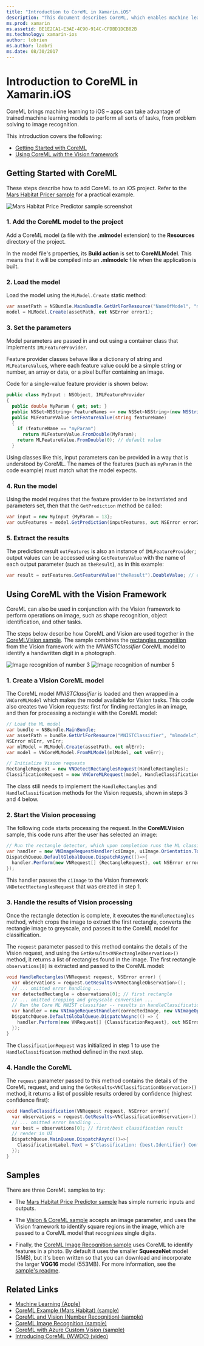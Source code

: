 ```yaml
---
title: "Introduction to CoreML in Xamarin.iOS"
description: "This document describes CoreML, which enables machine learning on iOS. This document discusses how to get started with CoreML and how to use it with the Vision framework."
ms.prod: xamarin
ms.assetid: BE1E2CA1-E3AE-4C90-914C-CFDBD1DCB82B
ms.technology: xamarin-ios
author: lobrien
ms.author: laobri
ms.date: 08/30/2017
---
```


# Introduction to CoreML in Xamarin.iOS

CoreML brings machine learning to iOS – apps can take advantage of
trained machine learning models to perform all sorts of tasks, from
problem solving to image recognition.

This introduction covers the following:

- [Getting Started with CoreML](#coreml)
- [Using CoreML with the Vision framework](#coremlvision)

<a name="coreml" />

## Getting Started with CoreML

These steps describe how to add CoreML to an iOS project. Refer to the [Mars Habitat Pricer sample](https://docs.microsoft.com/samples/xamarin/ios-samples/ios12-marshabitatcoremltimer/) for a practical example.

![Mars Habitat Price Predictor sample screenshot](coreml-images/marspricer-heading.png)

### 1. Add the CoreML model to the project

Add a CoreML model (a file with the **.mlmodel** extension) to the **Resources** directory of the project. 

In the model file's properties, its **Build action** is set to **CoreMLModel**. This means that it will be compiled into an **.mlmodelc** file when the application is built.

### 2. Load the model

Load the model using the `MLModel.Create` static method:

```csharp
var assetPath = NSBundle.MainBundle.GetUrlForResource("NameOfModel", "mlmodelc");
model = MLModel.Create(assetPath, out NSError error1);
```

### 3. Set the parameters

Model parameters are passed in and out using a container class that implements
`IMLFeatureProvider`.

Feature provider classes behave like a dictionary of string and `MLFeatureValue`s, where each feature value could be a simple string or number, an array or data, or a pixel buffer containing an image.

Code for a single-value feature provider is shown below:

```csharp
public class MyInput : NSObject, IMLFeatureProvider
{
  public double MyParam { get; set; }
  public NSSet<NSString> FeatureNames => new NSSet<NSString>(new NSString("myParam"));
  public MLFeatureValue GetFeatureValue(string featureName)
  {
    if (featureName == "myParam")
      return MLFeatureValue.FromDouble(MyParam);
    return MLFeatureValue.FromDouble(0); // default value
  }
```

Using classes like this, input parameters can be provided in a way that is understood by CoreML. The names of the features (such as `myParam` in the code example) must match what the model expects.

### 4. Run the model

Using the model requires that the feature provider to be instantiated and parameters set, then that the `GetPrediction` method be called:

```csharp
var input = new MyInput {MyParam = 13};
var outFeatures = model.GetPrediction(inputFeatures, out NSError error2);
```

### 5. Extract the results

The prediction result `outFeatures` is also an instance of `IMLFeatureProvider`; output values can be
accessed using `GetFeatureValue` with the name of each output parameter (such as `theResult`), as in this example:

```csharp
var result = outFeatures.GetFeatureValue("theResult").DoubleValue; // eg. 6227020800
```

<a name="coremlvision" />

## Using CoreML with the Vision Framework

CoreML can also be used in conjunction with the Vision framework to perform
operations on image, such as shape recognition, object identification, and other
tasks.

The steps below describe how CoreML and Vision are used together in the
[CoreMLVision sample](https://docs.microsoft.com/samples/xamarin/ios-samples/ios11-coremlvision). The sample combines
the [rectangles recognition](~/ios/platform/introduction-to-ios11/vision.md#rectangles) from the Vision framework with the _MNINSTClassifier_ CoreML model to identify a handwritten digit in a photograph.

![Image recognition of number 3](coreml-images/vision3.png) ![Image recognition of number 5](coreml-images/vision5.png)

### 1. Create a Vision CoreML model

The CoreML model _MNISTClassifier_ is loaded and then wrapped in a `VNCoreMLModel`
which makes the model available for Vision tasks. This code also creates two Vision
requests: first for finding rectangles in an image, and then for processing a rectangle
with the CoreML model:

```csharp
// Load the ML model
var bundle = NSBundle.MainBundle;
var assetPath = bundle.GetUrlForResource("MNISTClassifier", "mlmodelc");
NSError mlErr, vnErr;
var mlModel = MLModel.Create(assetPath, out mlErr);
var model = VNCoreMLModel.FromMLModel(mlModel, out vnErr);

// Initialize Vision requests
RectangleRequest = new VNDetectRectanglesRequest(HandleRectangles);
ClassificationRequest = new VNCoreMLRequest(model, HandleClassification);
```

The class still needs to implement the `HandleRectangles` and `HandleClassification`
methods for the Vision requests, shown in steps 3 and 4 below.

### 2. Start the Vision processing

The following code starts processing the request. In the **CoreMLVision** sample, this
code runs after the user has selected an image:

```csharp
// Run the rectangle detector, which upon completion runs the ML classifier.
var handler = new VNImageRequestHandler(ciImage, uiImage.Orientation.ToCGImagePropertyOrientation(), new VNImageOptions());
DispatchQueue.DefaultGlobalQueue.DispatchAsync(()=>{
  handler.Perform(new VNRequest[] {RectangleRequest}, out NSError error);
});
```

This handler passes the `ciImage` to the Vision framework `VNDetectRectanglesRequest` that was
created in step 1.

### 3. Handle the results of Vision processing

Once the rectangle detection is complete, it executes the `HandleRectangles` method,
which crops the image to extract the first rectangle, converts the rectangle image to greyscale,
and passes it to the CoreML model for classification.

The `request` parameter passed to this method contains the details of the Vision request,
and using the `GetResults<VNRectangleObservation>()` method, it returns a list of rectangles
found in the image. The first rectangle `observations[0]` is extracted and passed to the
CoreML model:

```csharp
void HandleRectangles(VNRequest request, NSError error) {
  var observations = request.GetResults<VNRectangleObservation>();
  // ... omitted error handling ...
  var detectedRectangle = observations[0]; // first rectangle
  // ... omitted cropping and greyscale conversion ...
  // Run the Core ML MNIST classifier -- results in handleClassification method
  var handler = new VNImageRequestHandler(correctedImage, new VNImageOptions());
  DispatchQueue.DefaultGlobalQueue.DispatchAsync(() => {
    handler.Perform(new VNRequest[] {ClassificationRequest}, out NSError err);
  });
}
```

The `ClassificationRequest` was initialized in step 1 to use the `HandleClassification`
method defined in the next step.

### 4. Handle the CoreML

The `request` parameter passed to this method contains the details of the CoreML request,
and using the `GetResults<VNClassificationObservation>()` method, it returns a list of
possible results ordered by confidence (highest confidence first):

```csharp
void HandleClassification(VNRequest request, NSError error){
  var observations = request.GetResults<VNClassificationObservation>();
  // ... omitted error handling ...
  var best = observations[0]; // first/best classification result
  // render in UI
  DispatchQueue.MainQueue.DispatchAsync(()=>{
    ClassificationLabel.Text = $"Classification: {best.Identifier} Confidence: {best.Confidence * 100f:#.00}%";
  });
}
```

## Samples

There are three CoreML samples to try:

- The [Mars Habitat Price Predictor sample](https://docs.microsoft.com/samples/xamarin/ios-samples/ios12-marshabitatcoremltimer/) has simple numeric inputs and outputs.

- The [Vision & CoreML sample](https://docs.microsoft.com/samples/xamarin/ios-samples/ios11-coremlvision) accepts an image parameter, and uses the Vision framework to identify square regions in the image, which are passed to a CoreML model that recognizes single digits.

- Finally, the [CoreML Image Recognition sample](https://docs.microsoft.com/samples/xamarin/ios-samples/ios11-coremlimagerecognition) uses CoreML to identify features in a photo. By default it uses the smaller **SqueezeNet** model (5MB), but it's been written so that you can download and incorporate the larger **VGG16** model (553MB). For more information, see the [sample's readme](https://github.com/xamarin/ios-samples/blob/master/ios11/CoreMLImageRecognition/CoreMLImageRecognition/README.md).

## Related Links

- [Machine Learning (Apple)](https://developer.apple.com/machine-learning/)
- [CoreML Example (Mars Habitat) (sample)](https://docs.microsoft.com/samples/xamarin/ios-samples/ios12-marshabitatcoremltimer/)
- [CoreML and Vision (Number Recognition) (sample)](https://docs.microsoft.com/samples/xamarin/ios-samples/ios11-coremlvision)
- [CoreML Image Recognition (sample)](https://docs.microsoft.com/samples/xamarin/ios-samples/ios11-coremlimagerecognition)
- [CoreML with Azure Custom Vision (sample)](https://docs.microsoft.com/samples/xamarin/ios-samples/ios11-coremlazuremodel)
- [Introducing CoreML (WWDC) (video)](https://developer.apple.com/videos/play/wwdc2017/703/)
